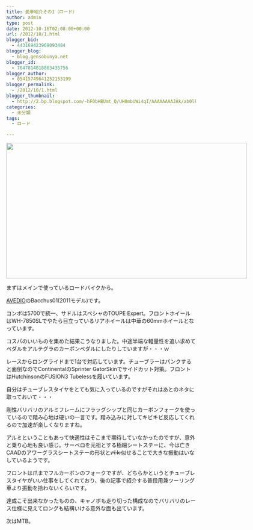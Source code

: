 ```yaml
---
title: 愛車紹介その1（ロード）
author: admin
type: post
date: 2012-10-16T02:08:00+00:00
url: /2012/10/1.html
blogger_bid:
  - 443169423969093484
blogger_blog:
  - blog.gensobunya.net
blogger_id:
  - 7647814818863435756
blogger_author:
  - 05415749641252153199
blogger_permalink:
  - /2012/10/1.html
blogger_thumbnail:
  - http://2.bp.blogspot.com/-hF0bHBUmt_Q/UH0mbUWi4qI/AAAAAAAAJAk/ab0lk1yVaig/s640/DSC_0664.jpg
categories:
  - 未分類
tags:
  - ロード

---
```

<div class="separator" style="clear: both; text-align: center;">
  <a href="http://2.bp.blogspot.com/-hF0bHBUmt_Q/UH0mbUWi4qI/AAAAAAAAJAk/ab0lk1yVaig/s1600/DSC_0664.jpg" imageanchor="1" style="clear: left; float: left; margin-bottom: 1em; margin-right: 1em;"><img border="0" height="360" src="https://blog.gensobunya.net/wp-content/uploads/2012/10/DSC_0664.jpg" width="640" /></a>
</div>

まずはメインで使っているロードバイクから。
  
<a href="http://www.avedio.net/" target="_blank">AVEDIO</a>のBacchus01(2011モデル)です。

コンポは5700で統一、サドルはスペシャのTOUPE Expert。フロントホイールはWH-7850SLでやたら目立っているリアホイールは中華の60mmホイールとなっています。

コスパのいいものを集めた結果こうなりました。中途半端な軽量性を追い求めてペダルをアルテグラのカーボンペダルにしたりしていますが・・・ｗ
  
レースからロングライドまで1台で対応しています。チューブラーはパンクすると面倒なのでContinentalのSprinter GatorSkinでサイドカット対策。フロントはHutchinsonのFUSION3 Tubelessを履いています。

自分はチューブレスタイヤをとても気に入っているのですがそれはあとのネタに取っておいて・・・
  
剛性バリバリのアルミフレームにフラッグシップと同じカーボンフォークを使っているので踏み心地は硬いの一言です。踏み込みに対してキビキビ反応してくれるので加速が楽しくなりますね。
  
アルミということもあって快適性はそこまで期待していなかったのですが、意外と乗り心地も良い感じ。サーベロを元祖とする極細シートステーに、今は亡きCAADのアワーグラスシートステーの形状と<strike>パｋ</strike>似せることで大きな振動はいなしているようです。
  
フロントは爪までフルカーボンのフォークですが、どちらかというとチューブレスタイヤがいい仕事をしてくれており、後の記事で紹介する普段用兼ツーリング車より振動を拾わないくらいです。

達成こそ出来なかったものの、キャノボも走り切った構成なのでバリバリのレース仕様に見えてロングも結構いける意外な面も出ています。

次はMTB。



<!-- WP QUADS Content Ad Plugin v. 1.6.0 -->

<div class="quads-location quads-ad1" id="quads-ad1" style="float:none;margin:0px;">
  <!-- gensou-cycle_banner2_AdSense3_1x1_as -->
  
  <ins class="adsbygoogle"
     style="display:block"
     data-ad-client="ca-pub-0056151430743709"
     data-ad-slot="4152578227"
     data-ad-format="auto"></ins>
</div>